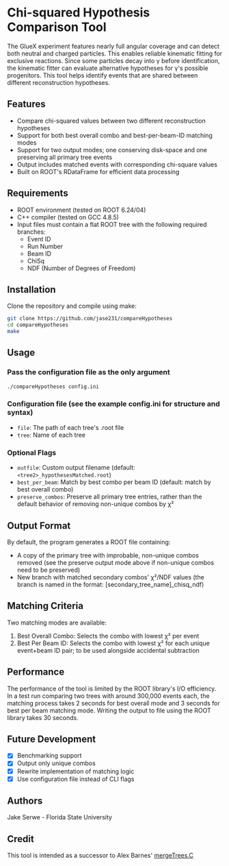 # Chi-squared Hypothesis Comparison Tool

The GlueX experiment features nearly full angular coverage and can detect both neutral and charged particles. This enables reliable kinematic fitting for exclusive reactions. Since some particles decay into γ before identification, the kinematic fitter can evaluate alternative hypotheses for γ's possible progenitors. This tool helps identify events that are shared between different reconstruction hypotheses.

## Features

- Compare chi-squared values between two different reconstruction hypotheses
- Support for both best overall combo and best-per-beam-ID matching modes
- Support for two output modes; one conserving disk-space and one preserving all primary tree events
- Output includes matched events with corresponding chi-square values
- Built on ROOT's RDataFrame for efficient data processing

## Requirements

- ROOT environment (tested on ROOT 6.24/04)
- C++ compiler (tested on GCC 4.8.5)
- Input files must contain a flat ROOT tree with the following required branches:
  - Event ID
  - Run Number
  - Beam ID
  - ChiSq
  - NDF (Number of Degrees of Freedom)

## Installation

Clone the repository and compile using make:

```bash
git clone https://github.com/jase231/compareHypotheses
cd compareHypotheses
make
```

## Usage

### Pass the configuration file as the only argument

```bash
./compareHypotheses config.ini
```


### Configuration file (see the example config.ini for structure and syntax)

- `file`: The path of each tree's .root file
- `tree`: Name of each tree

### Optional Flags

- `outfile`: Custom output filename (default: `<tree2>_hypothesesMatched.root`)
- `best_per_beam`: Match by best combo per beam ID (default: match by best overall combo)
- `preserve_combos`: Preserve all primary tree entries, rather than the default behavior of removing non-unique combos by χ²

## Output Format

By default, the program generates a ROOT file containing:
- A copy of the primary tree with improbable, non-unique combos removed (see the preserve output mode above if non-unique combos need to be preserved)
- New branch with matched secondary combos' χ²/NDF values (the branch is named in the format: [secondary_tree_name]_chisq_ndf)
  
## Matching Criteria

Two matching modes are available:
1. Best Overall Combo: Selects the combo with lowest χ² per event
2. Best Per Beam ID: Selects the combo with lowest χ² for each unique event+beam ID pair; to be used alongside accidental subtraction

## Performance

The performance of the tool is limited by the ROOT library's I/O efficiency. In a test run comparing two trees with around 300,000 events each, the matching process takes 2 seconds for best overall mode and 3 seconds for best per beam matching mode. Writing the output to file using the ROOT library takes 30 seconds.

## Future Development

- [X] Benchmarking support
- [X] Output only unique combos
- [X] Rewrite implementation of matching logic
- [X] Use configuration file instead of CLI flags 

## Authors

Jake Serwe - Florida State University

## Credit

This tool is intended as a successor to Alex Barnes' [mergeTrees.C](https://github.com/JeffersonLab/halld_recon/tree/2ae9aa0b7569f847c54d5714af3139ec53f87e3c/src/programs/Utilities/mergeTrees)
